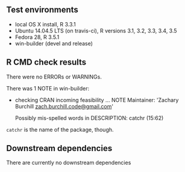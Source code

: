 ## Test environments
* local OS X install, R 3.3.1
* Ubuntu 14.04.5 LTS (on travis-ci), R versions 3.1, 3.2, 3.3, 3.4, 3.5
* Fedora 28, R 3.5.1
* win-builder (devel and release)

## R CMD check results
There were no ERRORs or WARNINGs.

There was 1 NOTE in win-builder:

* checking CRAN incoming feasibility ... NOTE
	Maintainer: 'Zachary Burchill <zach.burchill.code@gmail.com>'

	Possibly mis-spelled words in DESCRIPTION:
  		catchr (15:62)

`catchr` is the name of the package, though.
	

## Downstream dependencies
There are currently no downstream dependencies

 
